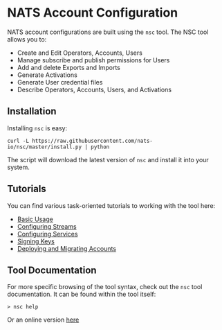 # NATS Account Configuration

NATS account configurations are built using the `nsc` tool. The NSC tool allows you to:

- Create and Edit Operators, Accounts, Users
- Manage subscribe and publish permissions for Users
- Add and delete Exports and Imports
- Generate Activations
- Generate User credential files
- Describe Operators, Accounts, Users, and Activations

## Installation

Installing `nsc` is easy:

```text
curl -L https://raw.githubusercontent.com/nats-io/nsc/master/install.py | python
```

The script will download the latest version of `nsc` and install it into your system. 

## Tutorials

You can find various task-oriented tutorials to working with the tool here:

- [Basic Usage](nsc.md)
- [Configuring Streams](streams.md)
- [Configuring Services](services.md)
- [Signing Keys](signing_keys.md)
- [Deploying and Migrating Accounts](deploying.md)

## Tool Documentation

For more specific browsing of the tool syntax, check out the `nsc` tool documentation.
It can be found within the tool itself:

```text
> nsc help
```

Or an online version [here](https://nats-io.github.io/nsc)
